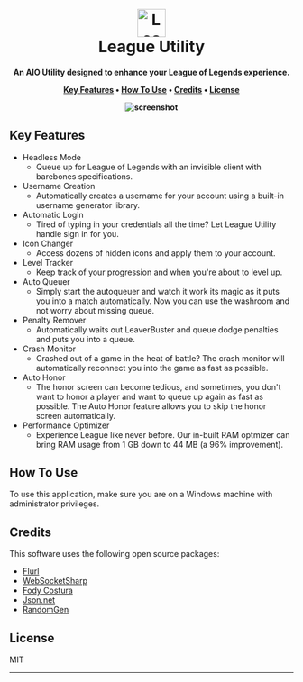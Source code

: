 <h1 align="center">
  <br>
  <a href="https://github.com/H-Bains/League-Utility"><img src="https://raw.githubusercontent.com/H-Bains/League-Utility/master/icon.ico" alt="League Utility" width="50"></a>
  <br>
  League Utility
  <br>
</h1>

<h4 align="center">An AIO Utility designed to enhance your League of Legends experience.


<p align="center">
  <a href="#key-features">Key Features</a> •
  <a href="#how-to-use">How To Use</a> •
  <a href="#credits">Credits</a> •
  <a href="#license">License</a>
</p>

![screenshot](https://raw.githubusercontent.com/H-Bains/League-Utility/master/League%20Utility/League%20Utility.gif)

## Key Features

* Headless Mode
  - Queue up for League of Legends with an invisible client with barebones specifications.
* Username Creation
  - Automatically creates a username for your account using a built-in username generator library.
* Automatic Login
  - Tired of typing in your credentials all the time? Let League Utility handle sign in for you.
* Icon Changer
  - Access dozens of hidden icons and apply them to your account.
* Level Tracker
  - Keep track of your progression and when you're about to level up.
* Auto Queuer
  - Simply start the autoqueuer and watch it work its magic as it puts you into a match automatically. Now you can use the washroom and not worry about missing queue.
* Penalty Remover
  - Automatically waits out LeaverBuster and queue dodge penalties and puts you into a queue.
* Crash Monitor
  - Crashed out of a game in the heat of battle? The crash monitor will automatically reconnect you into the game as fast as possible.
* Auto Honor
  - The honor screen can become tedious, and sometimes, you don't want to honor a player and want to queue up again as fast as possible. The Auto Honor feature allows you to skip the honor screen automatically.
* Performance Optimizer
  - Experience League like never before. Our in-built RAM optmizer can bring RAM usage from 1 GB down to 44 MB (a 96% improvement).

## How To Use

To use this application, make sure you are on a Windows machine with administrator privileges.

## Credits

This software uses the following open source packages:

- [Flurl](https://github.com/tmenier/Flurl)
- [WebSocketSharp](https://github.com/sta/websocket-sharp)
- [Fody Costura](https://github.com/Fody/Costura)
- [Json.net](https://github.com/JamesNK/Newtonsoft.Json/)
- [RandomGen](https://github.com/aliostad/RandomGen)

## License

MIT

---
